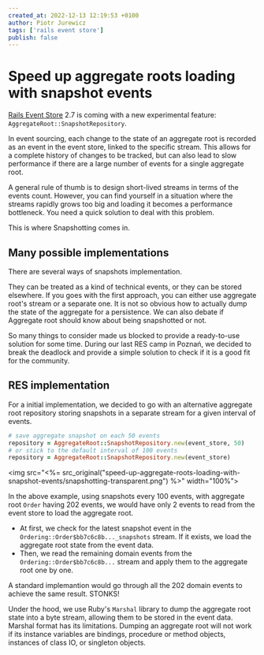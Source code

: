 ```yaml
---
created_at: 2022-12-13 12:19:53 +0100
author: Piotr Jurewicz
tags: ['rails event store']
publish: false
---
```


# Speed up aggregate roots loading with snapshot events

[Rails Event Store](https://railseventstore.org/) 2.7 is coming with a new experimental feature: `AggregateRoot::SnapshotRepository`.

<!-- more -->

In event sourcing, each change to the state of an aggregate root is recorded as an event in the event store, linked to the specific stream.
This allows for a complete history of changes to be tracked, but can also lead to slow performance if there are a large number of events for a single aggregate root.

A general rule of thumb is to design short-lived streams in terms of the events count. However, you can find yourself in a situation where the streams rapidly grows too big and loading it becomes a performance bottleneck.
You need a quick solution to deal with this problem.

This is where Snapshotting comes in.

## Many possible implementations

There are several ways of snapshots implementation. 

They can be treated as a kind of technical events, or they can be stored elsewhere.
If you goes with the first approach, you can either use aggregate root's stream or a separate one.
It is not so obvious how to actually dump the state of the aggregate for a persistence.
We can also debate if Aggregate root should know about being snapshotted or not.

So many things to consider made us blocked to provide a ready-to-use solution for some time.
During our last RES camp in Poznań, we decided to break the deadlock and provide a simple solution to check if it is a good fit for the community.

## RES implementation

For a initial implementation, we decided to go with an alternative aggregate root repository storing snapshots in a separate stream for a given interval of events.

```ruby
# save aggregate snapshot on each 50 events
repository = AggregateRoot::SnapshotRepository.new(event_store, 50)
# or stick to the default interval of 100 events
repository = AggregateRoot::SnapshotRepository.new(event_store)
```

<img src="<%= src_original("speed-up-aggregate-roots-loading-with-snapshot-events/snapshotting-transparent.png") %>" width="100%">

In the above example, using snapshots every 100 events, with aggregate root `Order` having 202 events, we would have only 2 events to read from the event store to load the aggregate root.
* At first, we check for the latest snapshot event in the `Ordering::Order$bb7c6c8b..._snapshots` stream. If it exists, we load the aggregate root state from the event data.
* Then, we read the remaining domain events from the `Ordering::Order$bb7c6c8b...` stream and apply them to the aggregate root one by one.

A standard implemantion would go through all the 202 domain events to achieve the same result. STONKS!




Under the hood, we use Ruby's `Marshal` library to dump the aggregate root state into a byte stream, allowing them to be stored in the event data.
Marshal format has its limitations. Dumping an aggregate root will not work if its instance variables are bindings, procedure or method objects, instances of class IO, or singleton objects. 
